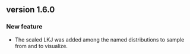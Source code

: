## version 1.6.0

### New feature

-   The scaled LKJ was added among the named distributions to sample from and to visualize.
